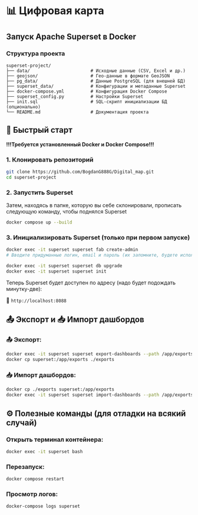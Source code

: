 # 📊 Цифровая карта
Запуск Apache Superset в Docker
---

### Структура проекта

```plaintext
superset-project/
├── data/                       # Исходные данные (CSV, Excel и др.)
├── geojson/                    # Гео-данные в формате GeoJSON
├── pg_data/                    # Данные PostgreSQL (для внешней БД)
├── superset_data/              # Конфигурации и метаданные Superset
├── docker-compose.yml          # Конфигурация Docker Compose
├── superset_config.py          # Настройки Superset
├── init.sql                    # SQL-скрипт инициализации БД (опционально)
└── README.md                   # Документация проекта
```

## 🚀 Быстрый старт

**!!!Требуется установленный Docker и Docker Compose!!!**

### 1. Клонировать репозиторий

```bash
git clone https://github.com/BogdanG888G/Digital_map.git
cd superset-project
```

### 2. Запустить Superset

Затем, находясь в папке, которую вы себе склонировали, прописать следующую команду, чтобы поднялся Superset

```bash
docker compose up --build
```

### 3. Инициализировать Superset (только при первом запуске)

```bash
docker exec -it superset superset fab create-admin
# Вводите придуманные логин, email и пароль (их запомните, будете использовать при входе в superset!)

docker exec -it superset superset db upgrade
docker exec -it superset superset init
```

Теперь Superset будет доступен по адресу (надо будет подождать минутку-две):

🔗 `http://localhost:8088`

## 📤 Экспорт и 📥 Импорт дашбордов

### 📤 Экспорт:

```bash
docker exec -it superset superset export-dashboards --path /app/exports/
docker cp superset:/app/exports ./exports
```

### 📥 Импорт дашбордов:

```bash
docker cp ./exports superset:/app/exports
docker exec -it superset superset import-dashboards --path /app/exports/
```


## ⚙️ Полезные команды (для отладки на всякий случай)

### Открыть терминал контейнера:

```bash
docker exec -it superset bash
```

### Перезапуск:

```bash
docker compose restart
```

### Просмотр логов:

```bash
docker-compose logs superset
```

